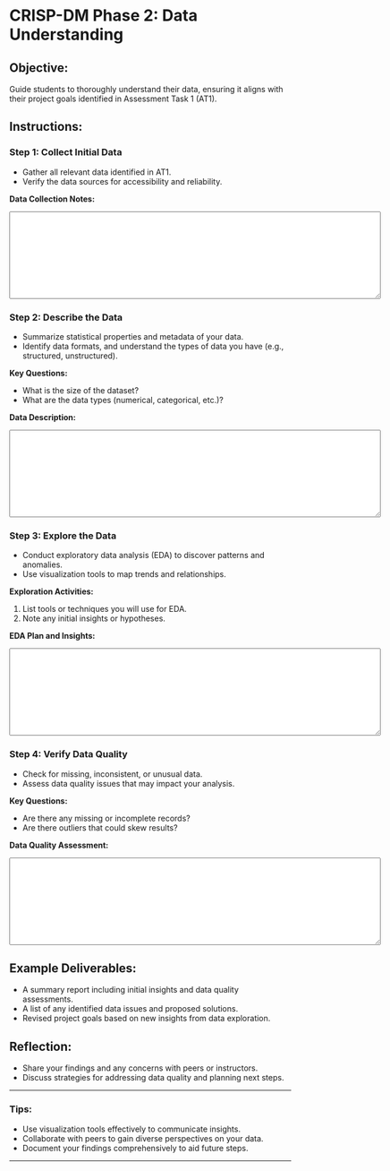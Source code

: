 
# CRISP-DM Phase 2: Data Understanding

## Objective:
Guide students to thoroughly understand their data, ensuring it aligns with their project goals identified in Assessment Task 1 (AT1).

## Instructions:

### Step 1: Collect Initial Data
- Gather all relevant data identified in AT1.
- Verify the data sources for accessibility and reliability.

**Data Collection Notes:**
<textarea rows="10" cols="80"></textarea>

### Step 2: Describe the Data
- Summarize statistical properties and metadata of your data.
- Identify data formats, and understand the types of data you have (e.g., structured, unstructured).

**Key Questions:**
- What is the size of the dataset?
- What are the data types (numerical, categorical, etc.)?

**Data Description:**
<textarea rows="10" cols="80"></textarea>

### Step 3: Explore the Data
- Conduct exploratory data analysis (EDA) to discover patterns and anomalies.
- Use visualization tools to map trends and relationships.

**Exploration Activities:**
1. List tools or techniques you will use for EDA.
2. Note any initial insights or hypotheses.

**EDA Plan and Insights:**
<textarea rows="10" cols="80"></textarea>

### Step 4: Verify Data Quality
- Check for missing, inconsistent, or unusual data.
- Assess data quality issues that may impact your analysis.

**Key Questions:**
- Are there any missing or incomplete records?
- Are there outliers that could skew results?

**Data Quality Assessment:**
<textarea rows="10" cols="80"></textarea>

## Example Deliverables:
- A summary report including initial insights and data quality assessments.
- A list of any identified data issues and proposed solutions.
- Revised project goals based on new insights from data exploration.

## Reflection:
- Share your findings and any concerns with peers or instructors.
- Discuss strategies for addressing data quality and planning next steps.

---

### Tips:
- Use visualization tools effectively to communicate insights.
- Collaborate with peers to gain diverse perspectives on your data.
- Document your findings comprehensively to aid future steps.

---
